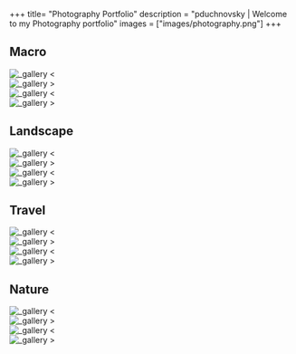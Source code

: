 +++
title= "Photography Portfolio"
description = "pduchnovsky | Welcome to my Photography portfolio"
images = ["images/photography.png"]
+++

## Macro
![_gallery <](images/DSC01515.jpg)  
![_gallery >](images/DSC04396.jpg)  
![_gallery <](images/DSC01066.jpg)  
![_gallery >](images/DSCF1638.jpg)

## Landscape
![_gallery <](images/DSC00221.jpg)  
![_gallery >](images/DSC05738.jpg)  
![_gallery <](images/DSC99990.jpg)  
![_gallery >](images/DSC02913.jpg)

## Travel
![_gallery <](images/DSC05372.jpg)  
![_gallery >](images/DSC03048.jpg)  
![_gallery <](images/DSC01361.jpg)  
![_gallery >](images/DSC03750.jpg)

## Nature
![_gallery <](images/DSC06055.jpg)  
![_gallery >](images/DSC04214.jpg)  
![_gallery <](images/DSC03949.jpg)  
![_gallery >](images/DSC00220.jpg)
